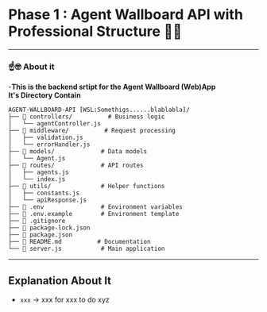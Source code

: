# Phase 1 : Agent Wallboard API with Professional Structure 🥀💔
---

###  ☝️​🤓​ **About it**
  -**This is the backend srtipt for the Agent Wallboard (Web)App**    
  **It's Directory Contain**

```
AGENT-WALLBOARD-API [WSL:Somethigs......blablabla]/
├── 📁 controllers/          # Business logic
│   └── agentController.js   
├── 📁 middleware/          # Request processing
│   ├── validation.js       
│   └── errorHandler.js     
├── 📁 models/             # Data models  
│   └── Agent.js            
├── 📁 routes/             # API routes
│   ├── agents.js           
│   └── index.js            
├── 📁 utils/              # Helper functions
│   ├── constants.js        
│   └── apiResponse.js    
├── 📄 .env                # Environment variables
├── 📄 .env.example        # Environment template
├── 📄 .gitignore
├── 📄 package-lock.json
├── 📄 package.json
├── 📄 README.md          # Documentation
└── 📄 server.js           # Main application
```
---
## Explanation About It

* `xxx` → xxx for xxx to do xyz 



